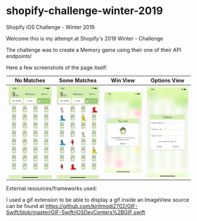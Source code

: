 # shopify-challenge-winter-2019
Shopify iOS Challenge - Winter 2019

Welcome this is my attempt at Shopify's 2019 Winter - Challenge

The challenge was to create a Memory game using their one of their API endpoints! 

Here a few screenshots of the page itself:

| No Matches  | Some Matches | Win View | Options View|
| ------------- | ------------- | ------------- | ------------- |
| <img align="center" width="200" src="/noMatches.png">  | <img src="/someMatches.png" align="center" width="200">  | <img src="/winGame.png" align="center" width="200">| <img src="/Options.png" align="center" width="200">|

External resources/frameworks used:

I used a gif extension to be able to display a gif inside an ImageView source can be found at https://github.com/kiritmodi2702/GIF-Swift/blob/master/GIF-Swift/iOSDevCenters%2BGIF.swift
